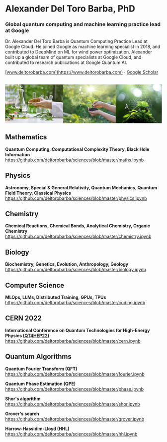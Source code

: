 # Alexander Del Toro Barba, PhD

### Global quantum computing and machine learning practice lead at Google

Dr. Alexander Del Toro Barba is Quantum Computing Practice Lead at Google Cloud. He joined Google as machine learning specialist in 2018, and contributed to DeepMind on ML for wind power optimization. Alexander built up a global team of quantum specialists at Google Cloud, and contributed to research publications at Google Quantum AI.

[www.deltorobarba.com](https://www.deltorobarba.com) $\cdot$ [Google Scholar](https://scholar.google.com/citations?hl=en&user=fddyK-wAAAAJ)

<br>

<img src="https://raw.githubusercontent.com/deltorobarba/repo/master/sciences_0000.png" alt="sciences">

<br>

## Mathematics

<b>Quantum Computing, Computational Complexity Theory, Black Hole Information</b><br>
https://github.com/deltorobarba/sciences/blob/master/maths.ipynb

## Physics

<b>Astronomy, Special & General Relativity, Quantum Mechanics, Quantum Field Theory, Classical Physics</b><br>
https://github.com/deltorobarba/sciences/blob/master/physics.ipynb


## Chemistry

<b>Chemical Reactions, Chemical Bonds, Analytical Chemistry, Organic Chemistry</b><br>
https://github.com/deltorobarba/sciences/blob/master/chemistry.ipynb


## Biology

<b>Biochemistry, Genetics, Evolution, Anthropology, Geology</b><br>
https://github.com/deltorobarba/sciences/blob/master/biology.ipynb

## Computer Science

<b>MLOps, LLMs, Distributed Training, GPUs, TPUs</b><br>
https://github.com/deltorobarba/sciences/blob/master/coding.ipynb

## CERN 2022

<b>International Conference on Quantum Technologies for High-Energy Physics [(QT4HEP22)](https://indico.cern.ch/event/1190278/)</b><br>
https://github.com/deltorobarba/sciences/blob/master/cern.ipynb


## Quantum Algorithms

<b>Quantum Fourier Transform  (QFT)</b><br>
https://github.com/deltorobarba/sciences/blob/master/fourier.ipynb

<b>Quantum Phase Estimation (QPE)</b><br>
https://github.com/deltorobarba/sciences/blob/master/phase.ipynb

<b>Shor's algorithm</b><br>
https://github.com/deltorobarba/sciences/blob/master/shor.ipynb

<b>Grover's search</b><br>
https://github.com/deltorobarba/sciences/blob/master/grover.ipynb

<b>Harrow-Hassidim-Lloyd (HHL) </b><br>
https://github.com/deltorobarba/sciences/blob/master/hhl.ipynb


